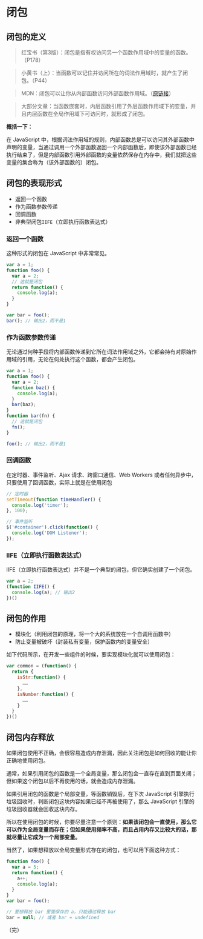 # 闭包

## 闭包的定义

> 红宝书（第3版）：闭包是指有权访问另一个函数作用域中的变量的函数。（P178）

> 小黄书（上）：当函数可以记住并访问所在的词法作用域时，就产生了闭包。（P44）

> MDN：闭包可以让你从内部函数访问外部函数作用域。（[原链接](https://developer.mozilla.org/zh-CN/docs/Web/JavaScript/Closures "闭包- JavaScript | MDN")）

> 大部分文章：当函数嵌套时，内层函数引用了外层函数作用域下的变量，并且内层函数在全局作用域下可访问时，就形成了闭包。

**概括一下：**

在 JavaScript 中，根据词法作用域的规则，内部函数总是可以访问其外部函数中声明的变量，当通过调用一个外部函数返回一个内部函数后，即使该外部函数已经执行结束了，但是内部函数引用外部函数的变量依然保存在内存中，我们就把这些变量的集合称为（该外部函数的）闭包。

## 闭包的表现形式

* 返回一个函数
* 作为函数参数传递
* 回调函数
* 非典型闭包`IIFE`（立即执行函数表达式）

### 返回一个函数

这种形式的闭包在 JavaScript 中非常常见。

```javascript
var a = 1;
function foo() {
  var a = 2;
  // 这就是闭包
  return function() {
    console.log(a);
  }
}

var bar = foo();
bar(); // 输出2，而不是1
```

### 作为函数参数传递

无论通过何种手段将内部函数传递到它所在词法作用域之外，它都会持有对原始作用域的引用，无论在何处执行这个函数，都会产生闭包。

```javascript
var a = 1;
function foo() {
  var a = 2;
  function baz() {
    console.log(a);
  }
  bar(baz);
}
function bar(fn) {
  // 这就是闭包
  fn();
}

foo(); // 输出2，而不是1
```

### 回调函数

在定时器、事件监听、Ajax 请求、跨窗口通信、Web Workers 或者任何异步中，只要使用了回调函数，实际上就是在使用闭包

```javascript
// 定时器
setTimeout(function timeHandler() {
  console.log('timer');
}, 100);

// 事件监听
$('#container').click(function() {
  console.log('DOM Listener');
});
```

### IIFE（立即执行函数表达式）

IIFE（立即执行函数表达式）并不是一个典型的闭包，但它确实创建了一个闭包。

```javascript
var a = 2;
(function IIFE() {
  console.log(a); // 输出2
})()
```

## 闭包的作用

* 模块化（利用闭包的原理，将一个大的系统放在一个自调用函数中）
* 防止变量被破坏（封装私有变量，保护函数内的变量安全）

如下代码所示，在开发一些组件的时候，要实现模块化就可以使用闭包：

```javascript
var common = (function() {
  return {
    isStr:function() {
      ……
    },
    isNumber:function() {
      ……
    }
  }
})()
```

## 闭包内存释放

如果闭包使用不正确，会很容易造成内存泄漏，因此关注闭包是如何回收的能让你正确地使用闭包。

通常，如果引用闭包的函数是一个全局变量，那么闭包会一直存在直到页面关闭；但如果这个闭包以后不再使用的话，就会造成内存泄漏。

如果引用闭包的函数是个局部变量，等函数销毁后，在下次 JavaScript 引擎执行垃圾回收时，判断闭包这块内容如果已经不再被使用了，那么 JavaScript 引擎的垃圾回收器就会回收这块内存。

所以在使用闭包的时候，你要尽量注意一个原则：**如果该闭包会一直使用，那么它可以作为全局变量而存在；但如果使用频率不高，而且占用内存又比较大的话，那就尽量让它成为一个局部变量。**

当然了，如果想释放以全局变量形式存在的闭包，也可以用下面这种方式：

```javascript
function foo() {
  var a = 5;
  return function() {
    a++;
    console.log(a);
  }
}
var bar = foo();

// 要想释放 bar 里面保存的 a，只能通过释放 bar
bar = null; // 或者 bar = undefined
```

（完）
